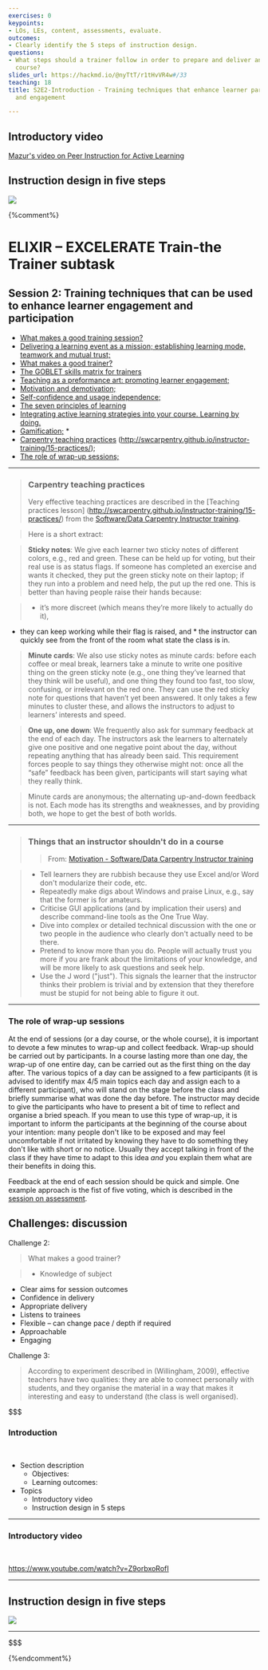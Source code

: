 ```yaml
---
exercises: 0
keypoints:
- LOs, LEs, content, assessments, evaluate.
outcomes:
- Clearly identify the 5 steps of instruction design.
questions:
- What steps should a trainer follow in order to prepare and deliver an effective
  course?
slides_url: https://hackmd.io/@nyTtT/r1tHvVR4w#/33
teaching: 18
title: S2E2-Introduction - Training techniques that enhance learner participation
  and engagement

---
```



## Introductory video

[Mazur's video on Peer Instruction for Active Learning](https://www.youtube.com/watch?v=Z9orbxoRofI)


## Instruction design in five steps

![](https://i.imgur.com/hrnfYMk.png)



{%comment%}

# ELIXIR – EXCELERATE Train-the Trainer subtask

## Session 2: Training techniques that can be used to enhance learner engagement and participation

 * [What makes a good training session?](#goodsession)
 * [Delivering a learning event as a mission; establishing learning mode, teamwork and mutual trust;](#delivering)
 * [What makes a good trainer?](#goodtrainer)
 * [The GOBLET skills matrix for trainers](#gobletmatrix)
 * [Teaching as a preformance art: promoting learner engagement;](#teaching)
 * [Motivation and demotivation;](#motivation)
 * [Self-confidence and usage independence;](#self)
 * [The seven principles of learning](#principles)
 * [Integrating active learning strategies into your course. Learning by doing.](#learning)
 * [Gamification;](#games) * 
 * [Carpentry teaching practices](#carpentry) (http://swcarpentry.github.io/instructor-training/15-practices/);
 * [The role of wrap-up sessions;](#wrap)

---
<a name="carpentry"></a>
>### Carpentry teaching practices
>Very effective teaching practices are described in the [Teaching practices lesson] (http://swcarpentry.github.io/instructor-training/15-practices/) from the [Software/Data Carpentry Instructor training](http://swcarpentry.github.io/instructor-training). 

>Here is a short extract: 

>**Sticky notes**:
We give each learner two sticky notes of different colors, e.g., red and green. These can be held up for voting, but their real use is as status flags. If someone has completed an exercise and wants it checked, they put the green sticky note on their laptop; if they run into a problem and need help, the put up the red one. This is better than having people raise their hands because: 

>* it’s more discreet (which means they’re more likely to actually do it), 
* they can keep working while their flag is raised, and * the instructor can quickly see from the front of the room what state the class is in.


>**Minute cards**:
We also use sticky notes as minute cards: before each coffee or meal break, learners take a minute to write one positive thing on the green sticky note (e.g., one thing they’ve learned that they think will be useful), and one thing they found too fast, too slow, confusing, or irrelevant on the red one. They can use the red sticky note for questions that haven’t yet been answered. It only takes a few minutes to cluster these, and allows the instructors to adjust to learners’ interests and speed.

>**One up, one down**:
We frequently also ask for summary feedback at the end of each day. The instructors ask the learners to alternately give one positive and one negative point about the day, without repeating anything that has already been said. This requirement forces people to say things they otherwise might not: once all the “safe” feedback has been given, participants will start saying what they really think.

>Minute cards are anonymous; the alternating up-and-down feedback is not. Each mode has its strengths and weaknesses, and by providing both, we hope to get the best of both worlds.
>
---
> ### Things that an instructor shouldn't do in a course 
> > From: [Motivation - Software/Data Carpentry Instructor training](http://swcarpentry.github.io/instructor-training/19-motivation/)

> - Tell learners they are rubbish because they use Excel and/or Word don't modularize their code, etc.
> - Repeatedly make digs about Windows and praise Linux, e.g., say that the former is for amateurs.
> - Criticise GUI applications (and by implication their users) and describe command-line tools as the One True Way.
> - Dive into complex or detailed technical discussion with the one or two people in the audience who clearly don't actually need to be there.
> - Pretend to know more than you do. People will actually trust you more if you are frank about the limitations of your knowledge, and will be more likely to ask questions and seek help.
> - Use the J word ("just"). This signals the learner that the instructor thinks their problem is trivial and by extension that they therefore must be stupid for not being able to figure it out.
> 

---

<a name="wrap"></a>
### The role of wrap-up sessions
At the end of sessions (or a day course, or the whole course), it is important to devote a few minutes to wrap-up and collect feedback.
Wrap-up should be carried out by participants. 
In a course lasting more than one day, the wrap-up of one entire day, can be carried out as the first thing on the day after. The various topics of a day can be assigned to a few participants (it is advised to identify max 4/5 main topics each day and assign each to a different participant), who will stand on the stage before the class and briefly summarise what was done the day before. The instructor may decide to give the participants who have to present a bit of time to reflect and organise a bried speach. 
If you mean to use this type of wrap-up, it is important to inform the participants at the beginning of the course about your intention: many people don't like to be exposed and may feel uncomfortable if not irritated by knowing they have to do something they don't like with short or no notice. 
Usually they accept talking in front of the class if they have time to adapt to this idea *and* you explain them what are their benefits in doing this.

Feedback at the end of each session should be quick and simple. One example approach is the fist of five voting, which is described in the [session on assessment](./TtT_session_4.md).  


## Challenges: discussion

<a name="challenge2">Challenge 2</a>:
> What makes a good trainer? 

> - Knowledge of subject
- Clear aims for session outcomes
- Confidence in delivery
- Appropriate delivery
- Listens to trainees 
- Flexible – can change pace / depth if required
- Approachable
- Engaging

<a name="challenge3">Challenge 3</a>:
>According to experiment described in (Willingham, 2009), effective teachers have two qualities: they are able to connect personally with students, and they organise the material in a way that makes it interesting and easy to understand (the class is well organised).

$$$
### Introduction

<br/>

- Section description
    - Objectives:
    - Learning outcomes:
- Topics
    - Introductory video
    - Instruction design in 5 steps

---

### Introductory video

<br/>

https://www.youtube.com/watch?v=Z9orbxoRofI

---

## Instruction design in five steps

![](https://i.imgur.com/hrnfYMk.png)

---
$$$



{%endcomment%}
